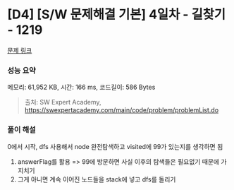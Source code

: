 # [D4] [S/W 문제해결 기본] 4일차 - 길찾기 - 1219 

[문제 링크](https://swexpertacademy.com/main/code/problem/problemDetail.do?contestProbId=AV14geLqABQCFAYD) 

### 성능 요약

메모리: 61,952 KB, 시간: 166 ms, 코드길이: 586 Bytes



> 출처: SW Expert Academy, https://swexpertacademy.com/main/code/problem/problemList.do


### 풀이 해설

0에서 시작, dfs 사용해서 node 완전탐색하고 
visited에 99가 있는지를 생각하면 됨
1. answerFlag를 활용 => 99에 방문하면 사실 이후의 탐색들은 필요없기 때문에 가지치기 
2. 그게 아니면 계속 이어진 노드들을 stack에 넣고 dfs를 돌리기
